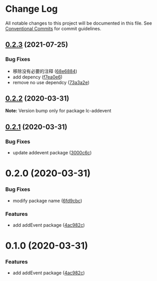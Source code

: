 # Change Log

All notable changes to this project will be documented in this file.
See [Conventional Commits](https://conventionalcommits.org) for commit guidelines.

## [0.2.3](https://github.com/echoLC/utils-monorepo/compare/lc-addevent@0.2.2...lc-addevent@0.2.3) (2021-07-25)


### Bug Fixes

* 移除没有必要的注释 ([68e6884](https://github.com/echoLC/utils-monorepo/commit/68e6884d580fdd99c4ae7fb8c17f9fe55ecd89ae))
* add depency ([f7ea0e6](https://github.com/echoLC/utils-monorepo/commit/f7ea0e6ae61311f0b6205a012e32ac0d842b155d))
* remove no use dependcy ([73a3a2e](https://github.com/echoLC/utils-monorepo/commit/73a3a2e6e9d9a0537b6d809e5379441a6a6f069e))





## [0.2.2](https://github.com/echoLC/utils-monorepo/compare/lc-addevent@0.2.1...lc-addevent@0.2.2) (2020-03-31)

**Note:** Version bump only for package lc-addevent





## [0.2.1](https://github.com/echoLC/utils-monorepo/compare/lc-addevent@0.2.0...lc-addevent@0.2.1) (2020-03-31)


### Bug Fixes

* update addevent package ([3000c6c](https://github.com/echoLC/utils-monorepo/commit/3000c6c1dbd8b3421ebc68e5d1bd3a7d286900e7))





# 0.2.0 (2020-03-31)


### Bug Fixes

* modify package name ([6fd9cbc](https://github.com/echoLC/utils-monorepo/commit/6fd9cbcd6af441b7c1618d88e6e2a8965842de2e))


### Features

* add addEvent package ([4ac982c](https://github.com/echoLC/utils-monorepo/commit/4ac982c879cf97889e7a4656438d14ab6d9fa55a))





# 0.1.0 (2020-03-31)


### Features

* add addEvent package ([4ac982c](https://github.com/echoLC/utils-monorepo/commit/4ac982c879cf97889e7a4656438d14ab6d9fa55a))

